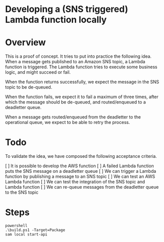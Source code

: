# Developing a (SNS triggered) Lambda function locally

# Overview

This is a proof of concept. It tries to put into practice the following idea. When a message gets published to an Amazon SNS topic, a Lambda function is triggered. The Lambda function tries to execute some business logic, and might succeed or fail.

When the function returns successfully, we expect the message in the SNS topic to be de-queued.

When the function fails, we expect it to fail a maximum of three times, after which the message should be de-queued, and routed/enqueued to a deadletter queue.

When a message gets routed/enqueued from the deadletter to the operational queue, we expect to be able to retry the process.

# Todo

To validate the idea, we have composed the following acceptance criteria.

[ ] It is possible to develop the AWS function 
[ ] A failed Lambda function puts the SNS message on a deadletter queue
[ ] We can trigger a Lambda function by publishing a message to an SNS topic
[ ] We can test an AWS Lambda function 
[ ] We can test the integration of the SNS topic and Lambda function 
[ ] We can re-queue messages from the deadletter queue to the SNS topic 

# Steps

```
powershell
.\build.ps1 -Target=Package
sam local start-api
```
